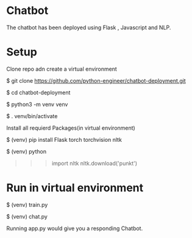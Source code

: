 # Chatbot

The chatbot has been deployed using Flask , Javascript and NLP.

# Setup

Clone repo adn create a virtual environment 

$ git clone https://github.com/python-engineer/chatbot-deployment.git

$ cd chatbot-deployment

$ python3 -m venv venv

$ . venv/bin/activate

Install all requierd Packages(in virtual environment)

$ (venv) pip install Flask torch torchvision nltk

$ (venv) python
>>> import nltk
>>> nltk.download('punkt')

# Run in virtual environment
$ (venv) train.py

$ (venv) chat.py

Running app.py would give you a responding Chatbot.
